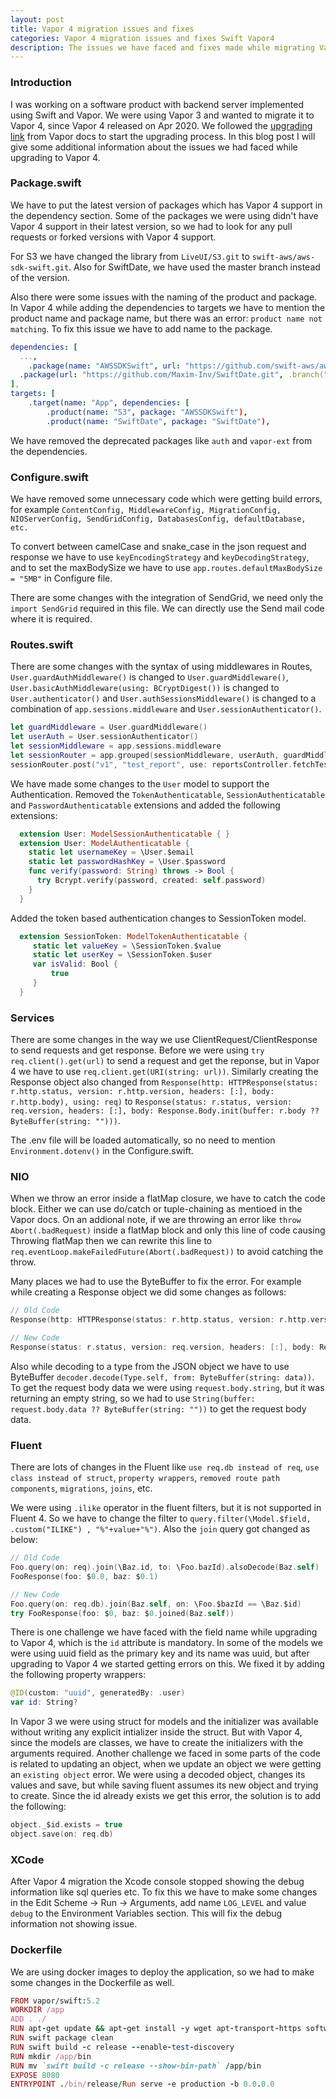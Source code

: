 ```yaml
---
layout: post
title: Vapor 4 migration issues and fixes
categories: Vapor 4 migration issues and fixes Swift Vapor4  
description: The issues we have faced and fixes made while migrating Vapor 3 application to Vapor 4. This includes the 
---
```


### Introduction

I was working on a software product with backend server implemented using Swift and Vapor. We were using Vapor 3 and wanted to migrate it to Vapor 4, since Vapor 4 released on Apr 2020. We followed the [upgrading link](https://docs.vapor.codes/4.0/upgrading/) from Vapor docs to start the upgrading process. In this blog post I will give some additional information about the issues we had faced while upgrading to Vapor 4.

### Package.swift

We have to put the latest version of packages which has Vapor 4 support in the dependency section. Some of the packages we were using didn't have Vapor 4 support in their latest version, so we had to look for any pull requests or forked versions with Vapor 4 support.

For S3 we have changed the library from `LiveUI/S3.git` to `swift-aws/aws-sdk-swift.git`. Also for SwiftDate, we have used the master branch instead of the version.

Also there were some issues with the naming of the product and package. In Vapor 4 while adding the dependencies to targets we have to mention the product name and package name, but there was an error: `product name not matching`. To fix this issue we have to add name to the package.

```yaml
dependencies: [
  ...,
	.package(name: "AWSSDKSwift", url: "https://github.com/swift-aws/aws-sdk-swift.git", from: "4.7.0"),
  .package(url: "https://github.com/Maxim-Inv/SwiftDate.git", .branch("master")),
],
targets: [
    .target(name: "App", dependencies: [
        .product(name: "S3", package: "AWSSDKSwift"),
        .product(name: "SwiftDate", package: "SwiftDate"),
```

We have removed the deprecated packages like `auth` and `vapor-ext` from the dependencies.

### Configure.swift 

We have removed some unnecessary code which were getting build errors, for example `ContentConfig, MiddlewareConfig, MigrationConfig, NIOServerConfig, SendGridConfig, DatabasesConfig, defaultDatabase, etc.`

To convert between camelCase and snake_case in the json request and response we have to use `keyEncodingStrategy` and `keyDecodingStrategy`, and to set the maxBodySize we have to use `app.routes.defaultMaxBodySize = "5MB"` in Configure file. 

There are some changes with the integration of SendGrid, we need only the `import SendGrid` required in this file. We can directly use the Send mail code where it is required.

### Routes.swift

There are some changes with the syntax of using middlewares in Routes, `User.guardAuthMiddleware()` is changed to `User.guardMiddleware()`, `User.basicAuthMiddleware(using: BCryptDigest())` is changed to `User.authenticator()` and `User.authSessionsMiddleware()` is changed to a combination of `app.sessions.middleware` and `User.sessionAuthenticator()`.

```swift
let guardMiddleware = User.guardMiddleware()
let userAuth = User.sessionAuthenticator()
let sessionMiddleware = app.sessions.middleware
let sessionRouter = app.grouped(sessionMiddleware, userAuth, guardMiddleware)
sessionRouter.post("v1", "test_report", use: reportsController.fetchTestReport)
```

We have made some changes to the `User` model to support the Authentication. Removed the `TokenAuthenticatable`, `SessionAuthenticatable` and  `PasswordAuthenticatable` extensions and added the following extensions:
```swift
  extension User: ModelSessionAuthenticatable { }
  extension User: ModelAuthenticatable {
    static let usernameKey = \User.$email
    static let passwordHashKey = \User.$password
    func verify(password: String) throws -> Bool {
      try Bcrypt.verify(password, created: self.password)
    }
  }
```
Added the token based authentication changes to SessionToken model. 
```swift
  extension SessionToken: ModelTokenAuthenticatable {
     static let valueKey = \SessionToken.$value
     static let userKey = \SessionToken.$user
     var isValid: Bool {
         true
     }
  }
```

### Services 

There are some changes in the way we use ClientRequest/ClientResponse to send requests and get response. Before we were using `try req.client().get(url)` to send a request and get the reponse, but in Vapor 4 we have to use `req.client.get(URI(string: url))`. Similarly creating the Response object also changed from `Response(http: HTTPResponse(status: r.http.status, version: r.http.version, headers: [:], body: r.http.body), using: req)` to `Response(status: r.status, version: req.version, headers: [:], body: Response.Body.init(buffer: r.body ?? ByteBuffer(string: "")))`.

The .env file will be loaded automatically, so no need to mention `Environment.dotenv()` in the Configure.swift.

### NIO

When we throw an error inside a flatMap closure, we have to catch the code block. Either we can use do/catch or tuple-chaining as mentioed in the Vapor docs. On an addional note, if we are throwing an error like `throw Abort(.badRequest)` inside a flatMap block and only this line of code causing Throwing flatMap then we can rewrite this line to `req.eventLoop.makeFailedFuture(Abort(.badRequest))` to avoid catching the throw.

Many places we had to use the ByteBuffer to fix the error. For example while creating a Response object we did some changes as follows:
```swift
// Old Code
Response(http: HTTPResponse(status: r.http.status, version: r.http.version, headers: [:], body: r.http.body), using: req)

// New Code
Response(status: r.status, version: req.version, headers: [:], body: Response.Body.init(buffer: r.body ?? ByteBuffer(string: "")))
```
Also while decoding to a type from the JSON object we have to use ByteBuffer `decoder.decode(Type.self, from: ByteBuffer(string: data))`. To get the request body data we were using `request.body.string`, but it was returning an empty string, so we had to use `String(buffer: request.body.data ?? ByteBuffer(string: ""))` to get the request body data.

### Fluent

There are lots of changes in the Fluent like `use req.db instead of req`, `use class instead of struct`, `property wrappers`, `removed route path components`, `migrations`, `joins`, etc. 

We were using `.ilike` operator in the fluent filters, but it is not supported in Fluent 4. So we have to change the filter to `query.filter(\Model.$field, .custom("ILIKE") , "%"+value+"%")`. Also the `join` query got changed as below:
```swift
// Old Code 
Foo.query(on: req).join(\Baz.id, to: \Foo.bazId).alsoDecode(Baz.self)
FooResponse(foo: $0.0, baz: $0.1)

// New Code
Foo.query(on: req.db).join(Baz.self, on: \Foo.$bazId == \Baz.$id)
try FooResponse(foo: $0, baz: $0.joined(Baz.self))
```
There is one challenge we have faced with the field name while upgrading to Vapor 4, which is the `id` attribute is mandatory. In some of the models we were using uuid field as the primary key and its name was uuid, but after upgrading to Vapor 4 we started getting errors on this. We fixed it by adding the following property wrappers:
```swift
@ID(custom: "uuid", generatedBy: .user)
var id: String?
``` 
In Vapor 3 we were using struct for models and the initializer was available without writing any explicit intializer inside the struct. But with Vapor 4, since the models are classes, we have to create the initializers with the arguments required. Another challenge we faced in some parts of the code is related to updating an object, when we update an object we were getting an `existing object` error. We were using a decoded object, changes its values and save, but while saving fluent assumes its new object and trying to create. Since the id already exists we get this error, the solution is to add the following:
```swift
object._$id.exists = true
object.save(on: req.db)
```

### XCode

After Vapor 4 migration the Xcode console stopped showing the debug information like sql queries etc. To fix this we have to make some changes in the Edit Scheme -> Run -> Arguments, add name `LOG_LEVEL` and value `debug` to the Environment Variables section. This will fix the debug information not showing issue. 

### Dockerfile

We are using docker images to deploy the application, so we had to make some changes in the Dockerfile as well. 
```ruby
FROM vapor/swift:5.2
WORKDIR /app
ADD . ./
RUN apt-get update && apt-get install -y wget apt-transport-https software-properties-common libcurl4-openssl-dev git uuid-dev
RUN swift package clean
RUN swift build -c release --enable-test-discovery
RUN mkdir /app/bin
RUN mv `swift build -c release --show-bin-path` /app/bin
EXPOSE 8080
ENTRYPOINT ./bin/release/Run serve -e production -b 0.0.0.0
```


